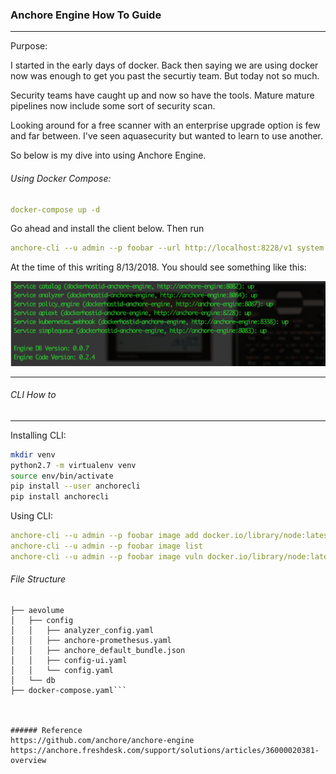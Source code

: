 ### Anchore Engine How To Guide
---
Purpose:
<p> I started in the early days of docker. Back then saying we are using docker now was enough to get you past the securtiy team. But today not so much.
<p> Security teams have caught up and now so have the tools. Mature mature pipelines now include some sort of security scan.
<p> Looking around for a free scanner with an enterprise upgrade option is few and far between. I've seen aquasecurity but wanted to learn to use another.
<p> So below is my dive into using Anchore Engine.


###### Using Docker Compose:

```yaml
docker-compose up -d
```

<p> Go ahead and install the client below. Then run

```yaml
anchore-cli --u admin --p foobar --url http://localhost:8228/v1 system status
```

<p> At the time of this writing 8/13/2018. You should see something like this:

![Anchore Engine](https://github.com/roachmd/anchorenginehowto/raw/master/image/enginestatus.png) 

----
###### CLI How to
---
Installing CLI:

```bash
mkdir venv
python2.7 -m virtualenv venv
source env/bin/activate
pip install --user anchorecli
pip install anchorecli
```

Using CLI:

```yaml
anchore-cli --u admin --p foobar image add docker.io/library/node:latest
anchore-cli --u admin --p foobar image list
anchore-cli --u admin --p foobar image vuln docker.io/library/node:latest all
```
###### File Structure
```
├── aevolume
│   ├── config
│   │   ├── analyzer_config.yaml
│   │   ├── anchore-promethesus.yaml
│   │   ├── anchore_default_bundle.json
│   │   ├── config-ui.yaml
│   │   └── config.yaml
│   └── db
├── docker-compose.yaml```



###### Reference
https://github.com/anchore/anchore-engine
https://anchore.freshdesk.com/support/solutions/articles/36000020381-overview
